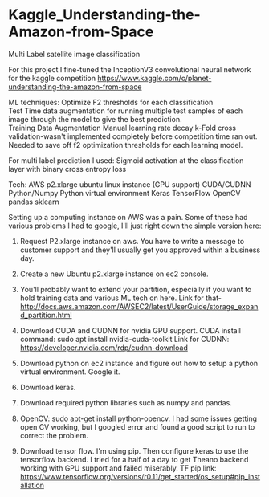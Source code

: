 # Kaggle_Understanding-the-Amazon-from-Space

Multi Label satellite image classification

For this project I fine-tuned the InceptionV3 convolutional neural network for the kaggle competition 
https://www.kaggle.com/c/planet-understanding-the-amazon-from-space

ML techniques: 
Optimize F2 thresholds for each classification  
Test Time data augmentation for running multiple test samples of each image through the model to give the best prediction.  
Training Data Augmentation 
Manual learning rate decay 
k-Fold cross validation-wasn't implemented completely before competition time ran out.  Needed to save off f2 optimization thresholds for each learning model.  


For multi label prediction I used: 
Sigmoid activation at the classification layer with binary cross entropy loss 

Tech:
AWS p2.xlarge ubuntu linux instance (GPU support) 
CUDA/CUDNN Python/Numpy 
Python virtual environment 
Keras 
TensorFlow 
OpenCV 
pandas 
sklearn 

Setting up a computing instance on AWS was a pain. Some of these had various problems I had to google, I'll just right down the simple version here: 

1. Request P2.xlarge instance on aws. You have to write a message to customer support and they'll usually get you approved within a business day. 
2. Create a new Ubuntu p2.xlarge instance on ec2 console. 
3. You'll probably want to extend your partition, especially if you want to hold training data and various ML tech on here. Link for that- 
http://docs.aws.amazon.com/AWSEC2/latest/UserGuide/storage_expand_partition.html 
4. Download CUDA and CUDNN for nvidia GPU support. 
CUDA install command:
sudo apt install nvidia-cuda-toolkit
Link for CUDNN:
https://developer.nvidia.com/rdp/cudnn-download

5. Download python on ec2 instance and figure out how to setup a python virtual environment. Google it. 

6. Download keras. 

7. Download required python libraries such as numpy and pandas. 

8. OpenCV: sudo apt-get install python-opencv. I had some issues getting open CV working, but I googled error and found a good script to run to correct the problem. 

9. Download tensor flow. I'm using pip. Then configure keras to use the tensorflow backend. I tried for a half of a day to get Theano backend working with GPU support and failed miserably. TF pip link:  https://www.tensorflow.org/versions/r0.11/get_started/os_setup#pip_installation 
